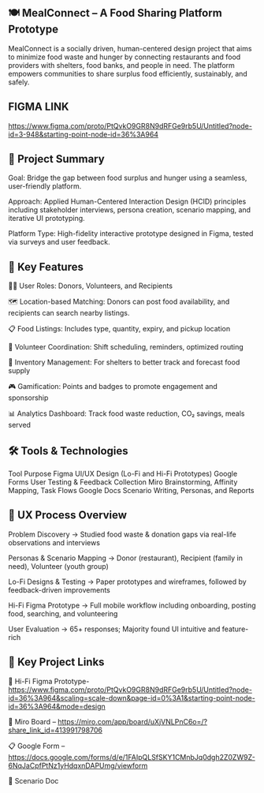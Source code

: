 ## 🍽️ MealConnect – A Food Sharing Platform Prototype
MealConnect is a socially driven, human-centered design project that aims to minimize food waste and hunger by connecting restaurants and food providers with shelters, food banks, and people in need. The platform empowers communities to share surplus food efficiently, sustainably, and safely.


## FIGMA LINK 
 https://www.figma.com/proto/PtQvkO9GR8N9dRFGe9rb5U/Untitled?node-id=3-948&starting-point-node-id=36%3A964

## 🌟 Project Summary
Goal: Bridge the gap between food surplus and hunger using a seamless, user-friendly platform.

Approach: Applied Human-Centered Interaction Design (HCID) principles including stakeholder interviews, persona creation, scenario mapping, and iterative UI prototyping.

Platform Type: High-fidelity interactive prototype designed in Figma, tested via surveys and user feedback.

## 🧩 Key Features
🧍‍♂️ User Roles: Donors, Volunteers, and Recipients

🗺️ Location-based Matching: Donors can post food availability, and recipients can search nearby listings.

📋 Food Listings: Includes type, quantity, expiry, and pickup location

👥 Volunteer Coordination: Shift scheduling, reminders, optimized routing

🧾 Inventory Management: For shelters to better track and forecast food supply

🎮 Gamification: Points and badges to promote engagement and sponsorship

📊 Analytics Dashboard: Track food waste reduction, CO₂ savings, meals served

## 🛠️ Tools & Technologies
Tool	             Purpose
Figma	            UI/UX Design (Lo-Fi and Hi-Fi Prototypes)
Google            Forms	User Testing & Feedback Collection
Miro	             Brainstorming, Affinity Mapping, Task Flows
Google Docs	      Scenario Writing, Personas, and Reports

## 📌 UX Process Overview
Problem Discovery
→ Studied food waste & donation gaps via real-life observations and interviews

Personas & Scenario Mapping
→ Donor (restaurant), Recipient (family in need), Volunteer (youth group)

Lo-Fi Designs & Testing
→ Paper prototypes and wireframes, followed by feedback-driven improvements

Hi-Fi Figma Prototype
→ Full mobile workflow including onboarding, posting food, searching, and volunteering

User Evaluation
→ 65+ responses; Majority found UI intuitive and feature-rich

## 🔗 Key Project Links
🎨 Hi-Fi Figma Prototype- https://www.figma.com/proto/PtQvkO9GR8N9dRFGe9rb5U/Untitled?node-id=36%3A964&scaling=scale-down&page-id=0%3A1&starting-point-node-id=36%3A964&mode=design

🧠 Miro Board – https://miro.com/app/board/uXjVNLPnC6o=/?share_link_id=413991798706

📋 Google Form – https://docs.google.com/forms/d/e/1FAIpQLSfSKY1CMnbJq0dgh2Z0ZW9Z-6NqJaCpfPtNz1yHdqxnDAPUmg/viewform

📄 Scenario Doc


